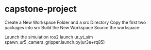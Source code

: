 # capstone-project
Create a New Workspace Folder and a src Directory
Copy the first two packages into src
Build the New Workspace
Source the workspace

Launch the simulation
ros2 launch ur_yt_sim spawn_ur5_camera_gripper.launch.py(ur3e+rq85)

